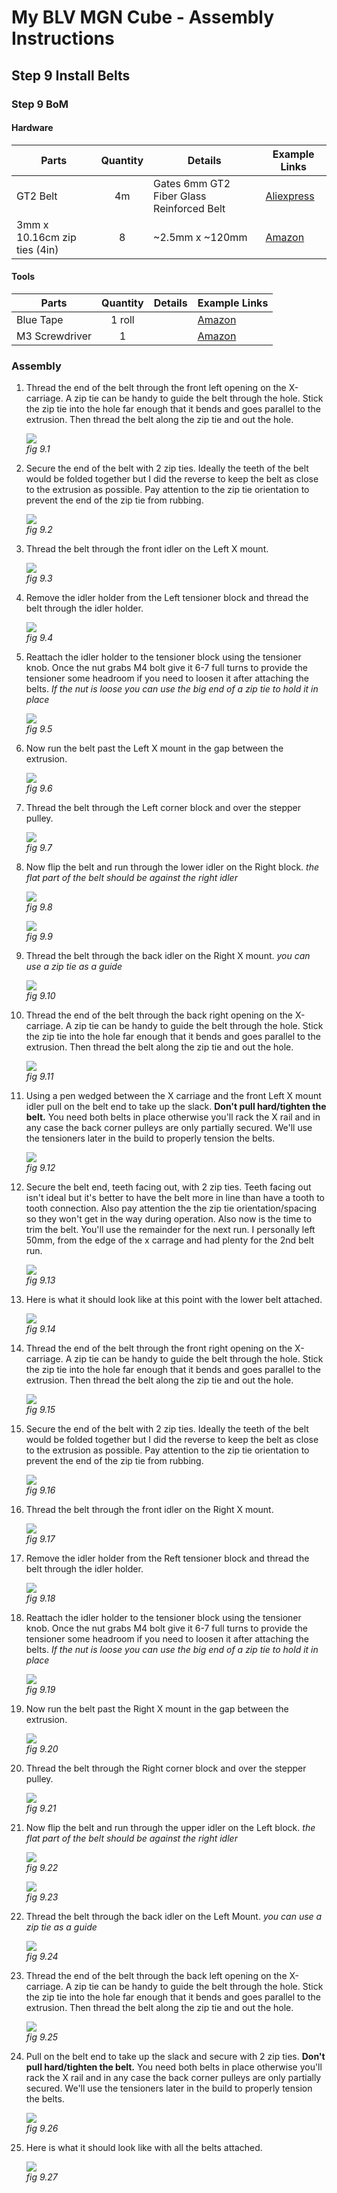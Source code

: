 # My BLV MGN Cube - Assembly Instructions

## Step 9 Install Belts

### Step 9 BoM

#### Hardware
| Parts     | Quantity | Details | Example Links |
|-----------|:--------:|---------|---------------|
| GT2 Belt  | 4m | Gates 6mm GT2 Fiber Glass Reinforced Belt | [Aliexpress](https://s.click.aliexpress.com/e/_A64OOo)
| 3mm x 10.16cm zip ties (4in)  | 8 | ~2.5mm x ~120mm | [Amazon](https://amzn.to/3p2nDaE) |

#### Tools
| Parts     | Quantity | Details | Example Links |
|-----------|:--------:|---------|---------------|
| Blue Tape | 1 roll | | [Amazon](https://amzn.to/3ujyctH) |
| M3 Screwdriver | 1 | | [Amazon](https://amzn.to/3qNmEgs) |

### Assembly
1. Thread the end of the belt through the front left opening on the X-carriage. A zip tie can be handy to guide the belt through the hole. Stick the zip tie into the hole far enough that it bends and goes parallel to the extrusion. Then thread the belt along the zip tie and out the hole.

    ![](img/09-LowerBeltXCarriage.jpeg)\
    *fig 9.1*

2. Secure the end of the belt with 2 zip ties. Ideally the teeth of the belt would be folded together but I did the reverse to keep the belt as close to the extrusion as possible. Pay attention to the zip tie orientation to prevent the end of the zip tie from rubbing.

    ![](img/09-ZipTieLowerBeltStart.jpeg)\
    *fig 9.2*

3. Thread the belt through the front idler on the Left X mount.

    ![](img/09-LTXmountA.jpeg)\
    *fig 9.3*

4. Remove the idler holder from the Left tensioner block and thread the belt through the idler holder.

    ![](img/09-BeltInLTTensioner.jpeg)\
    *fig 9.4*

5. Reattach the idler holder to the tensioner block using the tensioner knob. Once the nut grabs M4 bolt give it 6-7 full turns to provide the tensioner some headroom if you need to loosen it after attaching the belts. *If the nut is loose you can use the big end of a zip tie to hold it in place*

    ![](img/09-AttachLTTensionerKnob.jpeg)\
    *fig 9.5*

6. Now run the belt past the Left X mount in the gap between the extrusion.

    ![](img/09-LTXmount.jpeg)\
    *fig 9.6*

7. Thread the belt through the Left corner block and over the stepper pulley.

    ![](img/09-LowerBeltLTCorner.jpeg)\
    *fig 9.7*

8. Now flip the belt and run through the lower idler on the Right block. *the flat part of the belt should be against the right idler*

    ![](img/09-FlipLowerBelt.jpeg)\
    *fig 9.8*

    ![](img/09-LowerBeltRightBlock.jpeg)\
    *fig 9.9*

9. Thread the belt through the back idler on the Right X mount. *you can use a zip tie as a guide*

    ![](img/09-BackRightXMount.jpeg)\
    *fig 9.10*

10. Thread the end of the belt through the back right opening on the X-carriage. A zip tie can be handy to guide the belt through the hole. Stick the zip tie into the hole far enough that it bends and goes parallel to the extrusion. Then thread the belt along the zip tie and out the hole.

    ![](img/09-LowerBeltXCarriageBack.jpeg)\
    *fig 9.11*

11. Using a pen wedged between the X carriage and the front Left X mount idler pull on the belt end to take up the slack. **Don't pull hard/tighten the belt.** You need both belts in place otherwise you'll rack the X rail and in any case the back corner pulleys are only partially secured. We'll use the tensioners later in the build to properly tension the belts.

    ![](img/09-LowerBeltRemoveSlack.jpeg)\
    *fig 9.12*

12. Secure the belt end, teeth facing out, with 2 zip ties. Teeth facing out isn't ideal but it's better to have the belt more in line than have a tooth to tooth connection. Also pay attention the the zip tie orientation/spacing so they won't get in the way during operation. Also now is the time to trim the belt. You'll use the remainder for the next run. I personally left 50mm, from the edge of the x carrage and had plenty for the 2nd belt run.

    ![](img/09-SecureLowerBeltEnd.jpeg)\
    *fig 9.13*

13. Here is what it should look like at this point with the lower belt attached.

    ![](img/09-LowerBeltDone.jpeg)\
    *fig 9.14*


14. Thread the end of the belt through the front right opening on the X-carriage. A zip tie can be handy to guide the belt through the hole. Stick the zip tie into the hole far enough that it bends and goes parallel to the extrusion. Then thread the belt along the zip tie and out the hole.

    ![](img/09-UpperBeltXCarriage.jpeg)\
    *fig 9.15*

15. Secure the end of the belt with 2 zip ties. Ideally the teeth of the belt would be folded together but I did the reverse to keep the belt as close to the extrusion as possible. Pay attention to the zip tie orientation to prevent the end of the zip tie from rubbing.

    ![](img/09-ZipTieUpperBeltStart.jpeg)\
    *fig 9.16*

16. Thread the belt through the front idler on the Right X mount.

    ![](img/09-RTXmountA.jpeg)\
    *fig 9.17*

17. Remove the idler holder from the Reft tensioner block and thread the belt through the idler holder.

    ![](img/09-BeltInRTTensioner.jpeg)\
    *fig 9.18*

18. Reattach the idler holder to the tensioner block using the tensioner knob. Once the nut grabs M4 bolt give it 6-7 full turns to provide the tensioner some headroom if you need to loosen it after attaching the belts. *If the nut is loose you can use the big end of a zip tie to hold it in place*

    ![](img/09-AttachRTTensionerKnob.jpeg)\
    *fig 9.19*

19. Now run the belt past the Right X mount in the gap between the extrusion.

    ![](img/09-RTXmount.jpeg)\
    *fig 9.20*

20. Thread the belt through the Right corner block and over the stepper pulley.

    ![](img/09-UpperBeltRTCorner.jpeg)\
    *fig 9.21*

21. Now flip the belt and run through the upper idler on the Left block. *the flat part of the belt should be against the right idler*

    ![](img/09-FlipUpperBelt.jpeg)\
    *fig 9.22*

    ![](img/09-UpperBeltRightBlock.jpeg)\
    *fig 9.23*

22. Thread the belt through the back idler on the Left Mount. *you can use a zip tie as a guide*

    ![](img/09-BackLeftXMount.jpeg)\
    *fig 9.24*

23. Thread the end of the belt through the back left opening on the X-carriage. A zip tie can be handy to guide the belt through the hole. Stick the zip tie into the hole far enough that it bends and goes parallel to the extrusion. Then thread the belt along the zip tie and out the hole.

    ![](img/09-UpperBeltXCarriageBack.jpeg)\
    *fig 9.25*

24. Pull on the belt end to take up the slack and secure with 2 zip ties. **Don't pull hard/tighten the belt.** You need both belts in place otherwise you'll rack the X rail and in any case the back corner pulleys are only partially secured. We'll use the tensioners later in the build to properly tension the belts.

    ![](img/09-UpperBeltRemoveSlack.jpeg)\
    *fig 9.26*

25. Here is what it should look like with all the belts attached.

    ![](img/09-AllBeltsDone.jpeg)\
    *fig 9.27*







